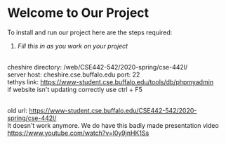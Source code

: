 # Welcome to Our Project
To install and run our project here are the steps required:
1. _Fill this in as you work on your project_

<br />cheshire directory: /web/CSE442-542/2020-spring/cse-442l/
<br />server host: cheshire.cse.buffalo.edu            port: 22
<br />tethys link: https://www-student.cse.buffalo.edu/tools/db/phpmyadmin
<br />if website isn't updating correctly use ctrl + F5

<br />old url: https://www-student.cse.buffalo.edu/CSE442-542/2020-spring/cse-442l/
<br />It doesn't work anymore. We do have this badly made presentation video
<br />https://www.youtube.com/watch?v=l0y9jnHK1Ss
